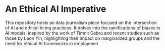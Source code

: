 # An Ethical AI Imperative
 
This repository hosts an data journalism piece focused on the intersection of AI and ethical hiring practices. It delves into the ramifications of biases in AI models, inspired by the work of Timnit Gebru and recent studies such as those by Leon Yin, highlighting their impact on marginalized groups and the need for ethical AI frameworks in employmen
